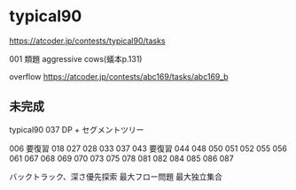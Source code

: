 # typical90

https://atcoder.jp/contests/typical90/tasks


001 類題   aggressive cows(蟻本p.131)

overflow https://atcoder.jp/contests/abc169/tasks/abc169_b


## 未完成
typical90 037    DP + セグメントツリー

006  要復習
018
027
028
033
037
043 要復習
044
048
050
051
052
055
056
061
067
068
069
070
073
075
078
081
082
084
085
086
087


バックトラック、深さ優先探索
最大フロー問題
最大独立集合
